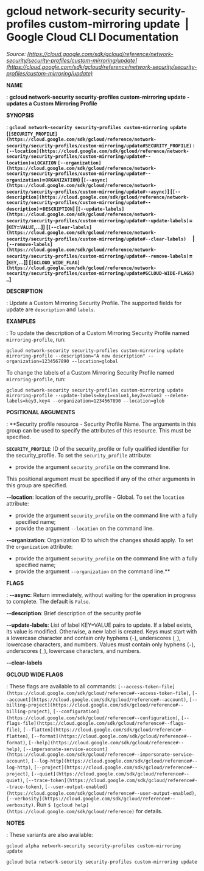 # gcloud network-security security-profiles custom-mirroring update  |  Google Cloud CLI Documentation

*Source: [https://cloud.google.com/sdk/gcloud/reference/network-security/security-profiles/custom-mirroring/update](https://cloud.google.com/sdk/gcloud/reference/network-security/security-profiles/custom-mirroring/update)*

**NAME**

: **gcloud network-security security-profiles custom-mirroring update - updates a Custom Mirroring Profile**

**SYNOPSIS**

: **`gcloud network-security security-profiles custom-mirroring update` (`[SECURITY_PROFILE](https://cloud.google.com/sdk/gcloud/reference/network-security/security-profiles/custom-mirroring/update#SECURITY_PROFILE)` : `[--location](https://cloud.google.com/sdk/gcloud/reference/network-security/security-profiles/custom-mirroring/update#--location)`=`LOCATION` `[--organization](https://cloud.google.com/sdk/gcloud/reference/network-security/security-profiles/custom-mirroring/update#--organization)`=`ORGANIZATION`) [`[--async](https://cloud.google.com/sdk/gcloud/reference/network-security/security-profiles/custom-mirroring/update#--async)`] [`[--description](https://cloud.google.com/sdk/gcloud/reference/network-security/security-profiles/custom-mirroring/update#--description)`=`DESCRIPTION`] [`[--update-labels](https://cloud.google.com/sdk/gcloud/reference/network-security/security-profiles/custom-mirroring/update#--update-labels)`=[`KEY`=`VALUE`,…]] [`[--clear-labels](https://cloud.google.com/sdk/gcloud/reference/network-security/security-profiles/custom-mirroring/update#--clear-labels)`     | `[--remove-labels](https://cloud.google.com/sdk/gcloud/reference/network-security/security-profiles/custom-mirroring/update#--remove-labels)`=[`KEY`,…]] [`[GCLOUD_WIDE_FLAG](https://cloud.google.com/sdk/gcloud/reference/network-security/security-profiles/custom-mirroring/update#GCLOUD-WIDE-FLAGS) …`]**

**DESCRIPTION**

: Update a Custom Mirroring Security Profile.
The supported fields for update are `description` and
`labels`.

**EXAMPLES**

: To update the description of a Custom Mirroring Security Profile named
`mirroring-profile`, run:

```
gcloud network-security security-profiles custom-mirroring update mirroring-profile --description="A new description" --organization=1234567890 --location=global
```

To change the labels of a Custom Mirroring Security Profile named
`mirroring-profile`, run:

```
gcloud network-security security-profiles custom-mirroring update mirroring-profile --update-labels=key1=value1,key2=value2 --delete-labels=key3,key4 --organization=1234567890 --location=glob
```

**POSITIONAL ARGUMENTS**

: **Security profile resource - Security Profile Name. The arguments in this group
can be used to specify the attributes of this resource.
This must be specified.

**`SECURITY_PROFILE`**:
ID of the security_profile or fully qualified identifier for the
security_profile.
To set the `security_profile` attribute:

- provide the argument `security_profile` on the command line.

This positional argument must be specified if any of the other arguments in this
group are specified.

**--location**:
location of the security_profile - Global.
To set the `location` attribute:

- provide the argument `security_profile` on the command line with a
fully specified name;
- provide the argument `--location` on the command line.

**--organization**:
Organization ID to which the changes should apply.
To set the `organization` attribute:

- provide the argument `security_profile` on the command line with a
fully specified name;
- provide the argument `--organization` on the command line.**

**FLAGS**

: **--async**:
Return immediately, without waiting for the operation in progress to complete.
The default is `False`.

**--description**:
Brief description of the security profile

**--update-labels**:
List of label KEY=VALUE pairs to update. If a label exists, its value is
modified. Otherwise, a new label is created.
Keys must start with a lowercase character and contain only hyphens
(`-`), underscores (`_`), lowercase characters, and
numbers. Values must contain only hyphens (`-`), underscores
(`_`), lowercase characters, and numbers.

**--clear-labels**

**GCLOUD WIDE FLAGS**

: These flags are available to all commands: `[--access-token-file](https://cloud.google.com/sdk/gcloud/reference#--access-token-file)`,
`[--account](https://cloud.google.com/sdk/gcloud/reference#--account)`, `[--billing-project](https://cloud.google.com/sdk/gcloud/reference#--billing-project)`,
`[--configuration](https://cloud.google.com/sdk/gcloud/reference#--configuration)`,
`[--flags-file](https://cloud.google.com/sdk/gcloud/reference#--flags-file)`,
`[--flatten](https://cloud.google.com/sdk/gcloud/reference#--flatten)`, `[--format](https://cloud.google.com/sdk/gcloud/reference#--format)`, `[--help](https://cloud.google.com/sdk/gcloud/reference#--help)`, `[--impersonate-service-account](https://cloud.google.com/sdk/gcloud/reference#--impersonate-service-account)`,
`[--log-http](https://cloud.google.com/sdk/gcloud/reference#--log-http)`,
`[--project](https://cloud.google.com/sdk/gcloud/reference#--project)`, `[--quiet](https://cloud.google.com/sdk/gcloud/reference#--quiet)`, `[--trace-token](https://cloud.google.com/sdk/gcloud/reference#--trace-token)`, `[--user-output-enabled](https://cloud.google.com/sdk/gcloud/reference#--user-output-enabled)`,
`[--verbosity](https://cloud.google.com/sdk/gcloud/reference#--verbosity)`.
Run `$ [gcloud help](https://cloud.google.com/sdk/gcloud/reference)` for details.

**NOTES**

: These variants are also available:

```
gcloud alpha network-security security-profiles custom-mirroring update
```

```
gcloud beta network-security security-profiles custom-mirroring update
```